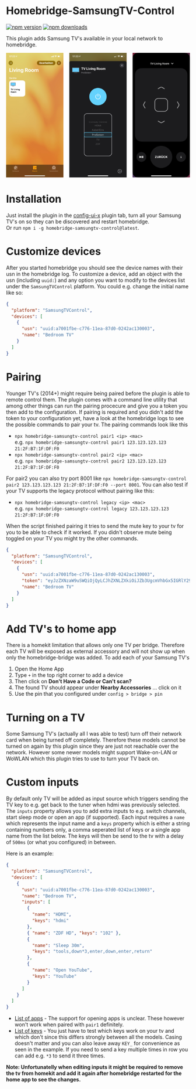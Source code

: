 # Homebridge-SamsungTV-Control

<a href="https://www.npmjs.com/package/homebridge-samsungtv-control"><img title="npm version" src="https://badgen.net/npm/v/homebridge-samsungtv-control" ></a>
<a href="https://www.npmjs.com/package/homebridge-samsungtv-control"><img title="npm downloads" src="https://badgen.net/npm/dt/homebridge-samsungtv-control?icon=npm"></a>

This plugin adds Samsung TV's available in your local network to homebridge.

<img src="assets/preview.png?raw=true" />

# Installation

Just install the plugin in the [config-ui-x](https://github.com/oznu/homebridge-config-ui-x) plugin tab, turn all your Samsung TV's on so they can be discovered and restart homebridge.  
Or run `npm i -g homebridge-samsungtv-control@latest`.

# Customize devices

After you started homebridge you should see the device names with their usn in the homebridge log. To customize a device, add an object with the usn (including `uuid:`) and any option you want to modify to the devices list under the `SamsungTVControl` platform. You could e.g. change the initial name like so:

```json
{
  "platform": "SamsungTVControl",
  "devices": [
    {
      "usn": "uuid:a7001fbe-c776-11ea-87d0-0242ac130003",
      "name": "Bedroom TV"
    }
  ]
}
```

# Pairing

Younger TV's (2014+) might require being paired before the plugin is able to remote control them. The plugin comes with a command line utility that among other things can run the pairing procecure and give you a token you then add to the configuration. If pairing is required and you didn't add the token to your configuration yet, have a look at the homebridge logs to see the possible commands to pair your tv. The pairing commands look like this

- `npx homebridge-samsungtv-control pair1 <ip> <mac>`  
  e.g. `npx homebridge-samsungtv-control pair1 123.123.123.123 21:2F:B7:1F:DF:F0`
- `npx homebridge-samsungtv-control pair2 <ip> <mac>`  
  e.g. `npx homebridge-samsungtv-control pair2 123.123.123.123 21:2F:B7:1F:DF:F0`

For pair2 you can also try port 8001 like `npx homebridge-samsungtv-control pair2 123.123.123.123 21:2F:B7:1F:DF:F0 --port 8001`.
You can also test if your TV supports the legacy protocol without pairing like this:

- `npx homebridge-samsungtv-control legacy <ip> <mac>`  
  e.g. `npx homebridge-samsungtv-control legacy 123.123.123.123 21:2F:B7:1F:DF:F0`

When the script finished pairing it tries to send the mute key to your tv for you to be able to check if it worked. If you didn't observe mute being toggled on your TV you might try the other commands.

```json
{
  "platform": "SamsungTVControl",
  "devices": [
    {
      "usn": "uuid:a7001fbe-c776-11ea-87d0-0242ac130003",
      "token": "eyJzZXNzaW9uSWQiOjQyLCJhZXNLZXkiOiJZb3UgcmVhbGx5IGRlY29kZWQgdGhpcz8g8J+YiSJ9==",
      "name": "Bedroom TV"
    }
  ]
}
```

# Add TV's to home app

There is a homekit limitation that allows only one TV per bridge. Therefore each TV will be exposed as external accessory and will not show up when only the homebridge-bridge was added. To add each of your Samsung TV's

1. Open the Home App
2. Type `+` in the top right corner to add a device
3. Then click on **Don't Have a Code or Can't scan?**
4. The found TV should appear under **Nearby Accessories** ... click on it
5. Use the pin that you configured under `config > bridge > pin`

# Turning on a TV

Some Samsung TV's (actually all I was able to test) turn off their network card when being turned off completely. Therefore these models cannot be turned on again by this plugin since they are just not reachable over the network. However some newer models might support Wake-on-LAN or WoWLAN which this plugin tries to use to turn your TV back on.

# Custom inputs

By default only TV will be added as input source which triggers sending the TV key to e.g. get back to the tuner when hdmi was previously selected. The `inputs` property allows you to add extra inputs to e.g. switch channels, start sleep mode or open an app (if supported). Each input requires a `name` which represents the input name and a `keys` property which is either a string containing numbers only, a comma seperated list of keys or a single app name from the list below. The keys will then be send to the tv with a delay of `500ms` (or what you configured) in between.

Here is an example:

```json
{
  "platform": "SamsungTVControl",
  "devices": [
    {
      "usn": "uuid:a7001fbe-c776-11ea-87d0-0242ac130003",
      "name": "Bedroom TV",
      "inputs": [
        {
          "name": "HDMI",
          "keys": "hdmi"
        },
        { "name": "ZDF HD", "keys": "102" },
        {
          "name": "Sleep 30m",
          "keys": "tools,down*3,enter,down,enter,return"
        },
        {
          "name": "Open YouTube",
          "keys": "YouTube"
        }
      ]
    }
  ]
}
```

- [List of apps](https://github.com/Toxblh/samsung-tv-control/blob/HEAD/src/apps.ts) - The support for opening apps is unclear. These however won't work when paired with `pair1` definitely.
- [List of keys](https://github.com/Toxblh/samsung-tv-control/blob/master/src/keys.ts) - You just have to test which keys work on your tv and which don't since this differs strongly between all the models. Casing doesn't matter and you can also leave away `KEY_` for convenience as seen in the example. If you need to send a key multiple times in row you can add e.g. `*3` to send it three times.

**Note: Unfortunatelly when editing inputs it might be required to remove the tv from homekit and add it again after homebridge restarted for the home app to see the changes.**
